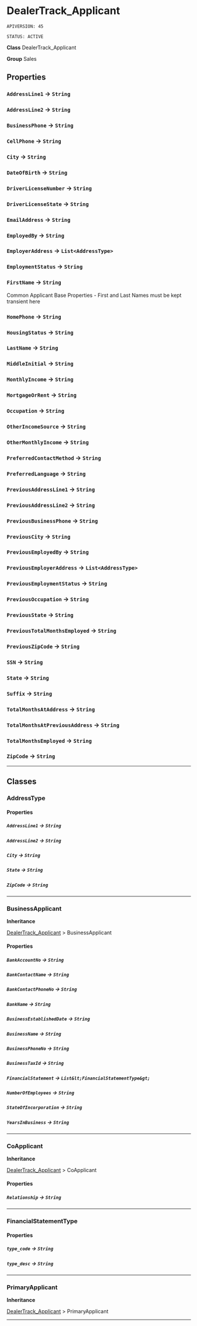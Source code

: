 # DealerTrack_Applicant

`APIVERSION: 45`

`STATUS: ACTIVE`



**Class** DealerTrack_Applicant


**Group** Sales

## Properties

### `AddressLine1` → `String`


### `AddressLine2` → `String`


### `BusinessPhone` → `String`


### `CellPhone` → `String`


### `City` → `String`


### `DateOfBirth` → `String`


### `DriverLicenseNumber` → `String`


### `DriverLicenseState` → `String`


### `EmailAddress` → `String`


### `EmployedBy` → `String`


### `EmployerAddress` → `List<AddressType>`


### `EmploymentStatus` → `String`


### `FirstName` → `String`


Common Applicant Base Properties - First and Last Names must be kept transient here

### `HomePhone` → `String`


### `HousingStatus` → `String`


### `LastName` → `String`


### `MiddleInitial` → `String`


### `MonthlyIncome` → `String`


### `MortgageOrRent` → `String`


### `Occupation` → `String`


### `OtherIncomeSource` → `String`


### `OtherMonthlyIncome` → `String`


### `PreferredContactMethod` → `String`


### `PreferredLanguage` → `String`


### `PreviousAddressLine1` → `String`


### `PreviousAddressLine2` → `String`


### `PreviousBusinessPhone` → `String`


### `PreviousCity` → `String`


### `PreviousEmployedBy` → `String`


### `PreviousEmployerAddress` → `List<AddressType>`


### `PreviousEmploymentStatus` → `String`


### `PreviousOccupation` → `String`


### `PreviousState` → `String`


### `PreviousTotalMonthsEmployed` → `String`


### `PreviousZipCode` → `String`


### `SSN` → `String`


### `State` → `String`


### `Suffix` → `String`


### `TotalMonthsAtAddress` → `String`


### `TotalMonthsAtPreviousAddress` → `String`


### `TotalMonthsEmployed` → `String`


### `ZipCode` → `String`


---
## Classes
### AddressType


#### Properties

##### `AddressLine1` → `String`


##### `AddressLine2` → `String`


##### `City` → `String`


##### `State` → `String`


##### `ZipCode` → `String`


---

### BusinessApplicant



**Inheritance**

[DealerTrack_Applicant](./DealerTrack_Applicant.md)
 &gt; 
BusinessApplicant

#### Properties

##### `BankAccountNo` → `String`


##### `BankContactName` → `String`


##### `BankContactPhoneNo` → `String`


##### `BankName` → `String`


##### `BusinessEstablishedDate` → `String`


##### `BusinessName` → `String`


##### `BusinessPhoneNo` → `String`


##### `BusinessTaxId` → `String`


##### `FinancialStatement` → `List&lt;FinancialStatementType&gt;`


##### `NumberOfEmployees` → `String`


##### `StateOfIncorporation` → `String`


##### `YearsInBusiness` → `String`


---

### CoApplicant



**Inheritance**

[DealerTrack_Applicant](./DealerTrack_Applicant.md)
 &gt; 
CoApplicant

#### Properties

##### `Relationship` → `String`


---

### FinancialStatementType


#### Properties

##### `type_code` → `String`


##### `type_desc` → `String`


---

### PrimaryApplicant



**Inheritance**

[DealerTrack_Applicant](./DealerTrack_Applicant.md)
 &gt; 
PrimaryApplicant


---
